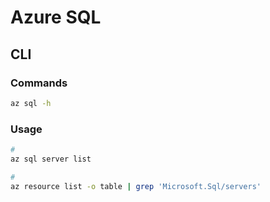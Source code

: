 # Azure SQL

## CLI

### Commands

```sh
az sql -h
```

### Usage

```sh
#
az sql server list

#
az resource list -o table | grep 'Microsoft.Sql/servers'
```
